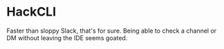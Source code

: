 # HackCLI
Faster than sloppy Slack, that's for sure. Being able to check a channel or DM without leaving the IDE seems goated. 
